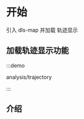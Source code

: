 <!--
 * @Author: Kang
 * @Date: 2024-09-11 16:54:34
 * @Last Modified by: Kang
 * @LastEditTime: 2024-09-29 14:40:28
-->
# 开始

引入 dls-map 并加载 轨迹显示

## 加载轨迹显示功能

:::demo 

analysis/trajectory

:::


## 介绍

